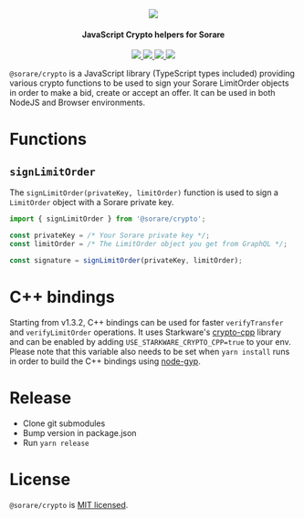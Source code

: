 <!-- logo -->
<p align="center">
  <img src="logo.png">
</p>

<!-- tag line -->
<h4 align='center'>JavaScript Crypto helpers for Sorare</h4>

<!-- primary badges -->
<p align="center">
  <a href="https://www.typescriptlang.org/">
    <img src='https://badges.aleen42.com/src/typescript.svg' />
  </a>
  <a href="https://www.npmjs.com/package/@sorare/crypto">
    <img src='https://img.shields.io/npm/v/@sorare/crypto' />
  </a>
  <a href="https://github.com/sorare/crypto/actions/workflows/node.js.yml">
    <img src='https://github.com/sorare/crypto/actions/workflows/node.js.yml/badge.svg' />
  </a>
  <a href="https://starkware.co/">
    <img src="https://img.shields.io/badge/powered_by-StarkWare-navy">
  </a>
</p>

`@sorare/crypto` is a JavaScript library (TypeScript types included) providing various crypto functions to be used to sign your Sorare LimitOrder objects in order to make a bid, create or accept an offer. It can be used in both NodeJS and Browser environments.

# Functions

## `signLimitOrder`

The `signLimitOrder(privateKey, limitOrder)` function is used to sign a `LimitOrder` object with a Sorare private key.

```ts
import { signLimitOrder } from '@sorare/crypto';

const privateKey = /* Your Sorare private key */;
const limitOrder = /* The LimitOrder object you get from GraphQL */;

const signature = signLimitOrder(privateKey, limitOrder);
```

# C++ bindings

Starting from v1.3.2, C++ bindings can be used for faster `verifyTransfer` and `verifyLimitOrder` operations. It uses Starkware's [crypto-cpp](https://github.com/starkware-libs/crypto-cpp) library and can be enabled by adding `USE_STARKWARE_CRYPTO_CPP=true` to your env. Please note that this variable also needs to be set when `yarn install` runs in order to build the C++ bindings using [node-gyp](https://github.com/nodejs/node-gyp).

# Release

- Clone git submodules
- Bump version in package.json
- Run `yarn release`

# License

`@sorare/crypto` is [MIT licensed](LICENSE).
